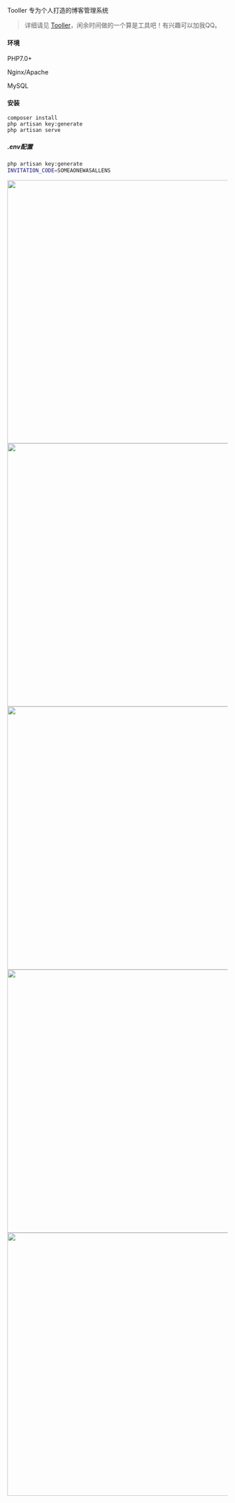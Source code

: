 Tooller 专为个人打造的博客管理系统

> 详细请见 [Tooller](http://120.53.124.65/book/show/39)，闲余时间做的一个算是工具吧！有兴趣可以加我QQ。

#### 环境
PHP7.0+

Nginx/Apache

MySQL

#### 安装

~~~
composer install
php artisan key:generate
php artisan serve
~~~

##### .env配置

~~~bash
php artisan key:generate
INVITATION_CODE=SOMEAONEWASALLENS
~~~

<img width="1000" src="http://120.53.124.65/storage/app/uploadimage/20200622/1592827604442040.png" height="600"/>
<img width="1000" src="http://120.53.124.65/storage/app/uploadimage/20200622/1592827702893318.png" height="600"/>
<img width="1000" src="http://120.53.124.65/storage/app/uploadimage/20200622/1592827795432274.png" height="600"/>
<img width="1000" src="http://120.53.124.65/storage/app/uploadimage/20200622/1592827868167999.png" height="600"/>
<img width="1000" src="http://120.53.124.65/storage/app/uploadimage/20200622/1592827904743824.png" height="600"/>



